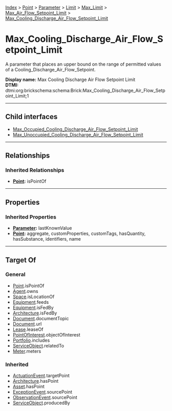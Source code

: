 [Index](../../../../../../index.md) > [Point](../../../../../Point.md) > [Parameter](../../../../Parameter.md) > [Limit](../../../Limit.md) > [Max_Limit](../../Max_Limit.md) > [Max_Air_Flow_Setpoint_Limit](../Max_Air_Flow_Setpoint_Limit.md) > [Max_Cooling_Discharge_Air_Flow_Setpoint_Limit](#)
# Max_Cooling_Discharge_Air_Flow_Setpoint_Limit

A parameter that places an upper bound on the range of permitted values of a Cooling_Discharge_Air_Flow_Setpoint.


**Display name:** Max Cooling Discharge Air Flow Setpoint Limit<br />
**DTMI:** dtmi:org:brickschema:schema:Brick:Max_Cooling_Discharge_Air_Flow_Setpoint_Limit;1

---

## Child interfaces
* [Max_Occupied_Cooling_Discharge_Air_Flow_Setpoint_Limit](Max_Occupied_Cooling_Discharge_Air_Flow_Setpoint_Limit.md)
* [Max_Unoccupied_Cooling_Discharge_Air_Flow_Setpoint_Limit](Max_Unoccupied_Cooling_Discharge_Air_Flow_Setpoint_Limit.md)

---

## Relationships

### Inherited Relationships
* **[Point](../../../../../Point.md):** isPointOf

---

## Properties

### Inherited Properties
* **[Parameter](../../../../Parameter.md):** lastKnownValue
* **[Point](../../../../../Point.md):** aggregate, customProperties, customTags, hasQuantity, hasSubstance, identifiers, name

---

## Target Of
### General
* [Point](../../../../../Point.md).isPointOf
* [Agent](../../../../../../Agent/Agent.md).owns
* [Space](../../../../../../Space/Space.md).isLocationOf
* [Equipment](../../../../../../Asset/Equipment/Equipment.md).feeds
* [Equipment](../../../../../../Asset/Equipment/Equipment.md).isFedBy
* [Architecture](../../../../../../Space/Architecture/Architecture.md).isFedBy
* [Document](../../../../../../Information/Document/Document.md).documentTopic
* [Document](../../../../../../Information/Document/Document.md).url
* [Lease](../../../../../../Event/Lease.md).leaseOf
* [PointOfInterest](../../../../../../Information/PointOfInterest.md).objectOfInterest
* [Portfolio](../../../../../../Collection/Portfolio.md).includes
* [ServiceObject](../../../../../../Information/ServiceObject/ServiceObject.md).relatedTo
* [Meter](../../../../../../Asset/Equipment/Meter/Meter.md).meters
### Inherited
* [ActuationEvent](../../../../../../Event/Point-/ActuationEvent.md).targetPoint
* [Architecture](../../../../../../Space/Architecture/Architecture.md).hasPoint
* [Asset](../../../../../../Asset/Asset.md).hasPoint
* [ExceptionEvent](../../../../../../Event/Point-/ExceptionEvent.md).sourcePoint
* [ObservationEvent](../../../../../../Event/Point-/ObservationEvent/ObservationEvent.md).sourcePoint
* [ServiceObject](../../../../../../Information/ServiceObject/ServiceObject.md).producedBy
